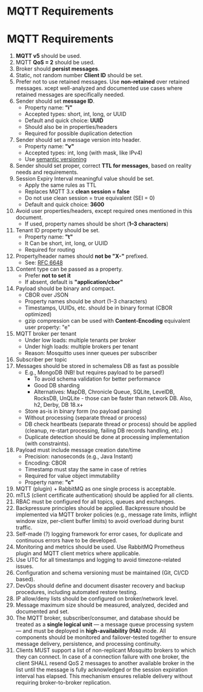 # MQTT Requirements

# MQTT Requirements

1. **MQTT v5** should be used.
2. MQTT **QoS = 2** should be used.
3. Broker should **persist messages**.
4. Static, not random number **Client ID** should be set.
5. Prefer not to use retained messages. Use **non-retained** over retained messages. xcept well-analyzed and documented
   use cases where retained messages are specifically needed.
6. Sender should set **message ID**.
    - Property name: **"i"**
    - Accepted types: short, int, long, or UUID
    - Default and quick choice: **UUID**
    - Should also be in properties/headers
    - Required for possible duplication detection
7. Sender should set a message version into header.
    - Property name: **"v"**
    - Accepted types: int, long (with mask, like IPv4)
    - Use [semantic versioning](https://semver.org/)
8. Sender should set proper, correct **TTL for messages**, based on reality needs and requirements.
9. Session Expiry Interval meaningful value should be set.
    - Apply the same rules as TTL
    - Replaces MQTT 3.x **clean session = false**
    - Do not use clean session = true equivalent (SEI = 0)
    - Default and quick choice: **3600**
10. Avoid user properties/headers, except required ones mentioned in this document.
    - If used, property names should be short (**1–3 characters**)
11. Tenant ID property should be set.
    - Property name: **"t"**
    - It Can be short, int, long, or UUID
    - Required for routing
12. Property/header names should **not be "X-"** prefixed.
    - See: [RFC 6648](https://www.rfc-editor.org/rfc/rfc6648)
13. Content type can be passed as a property.
    - Prefer **not to set it**
    - If absent, default is **"application/cbor"**
14. Payload should be binary and compact.
    - CBOR over JSON
    - Property names should be short (1–3 characters)
    - Timestamps, UUIDs, etc. should be in binary format (CBOR optimized)
    - gzip compression can be used with **Content-Encoding** equivalent user property: "e"
15. MQTT broker per tenant
    - Under low loads: multiple tenants per broker
    - Under high loads: multiple brokers per tenant
    - Reason: Mosquitto uses inner queues per subscriber
16. Subscriber per topic
17. Messages should be stored in schemaless DB as fast as possible
    - E.g., MongoDB (NB! but requires payload to be parsed!)
        - To avoid schema validation for better performance
        - Good DB sharding
        - Alternatives: MapDB, Chronicle Queue, SQLite, LevelDB, RocksDB, UnQLite - those can be faster than network DB.
          Also, h2, Derby, DB 18.x+
    - Store as-is in binary form (no payload parsing)
    - Without processing (separate thread or process)
    - DB check heartbeats (separate thread or process) should be applied (cleanup, re-start processing, failing DB
      records handling, etc.)
    - Duplicate detection should be done at processing implementation (with constraints).
18. Payload must include message creation date/time
    - Precision: nanoseconds (e.g., Java Instant)
    - Encoding: CBOR
    - Timestamp must stay the same in case of retries
    - Required for value object immutability
    - Property name: **"c"**
19. MQTT (plugin) + RabbitMQ as one single process is acceptable.
20. mTLS (client certificate authentication) should be applied for all clients.
21. RBAC must be configured for all topics, queues and exchanges.
22. Backpressure principles should be applied. Backpressure should be implemented via MQTT broker policies (e.g.,
    message rate limits, inflight window size, per-client buffer limits) to avoid overload during burst traffic.
23. Self-made (?) logging framework for error cases, for duplicate and continuous errors have to be developed.
24. Monitoring and metrics should be used. Use RabbitMQ Prometheus plugin and MQTT client metrics where applicable.
25. Use UTC for all timestamps and logging to avoid timezone-related issues.
26. Configuration and schema versioning must be maintained (Git, CI/CD based).
27. DevOps should define and document disaster recovery and backup procedures, including automated restore testing.
28. IP allow/deny lists should be configured on broker/network level.
29. Message maximum size should be measured, analyzed, decided and documented and set.
30. The MQTT broker, subscriber/consumer, and database should be treated as a **single logical unit** — a message queue
    processing system — and must be deployed in **high-availability (HA)** mode. All components should be monitored and
    failover-tested together to ensure message delivery, persistence, and processing continuity.
31. Clients MUST support a list of non-replicant Mosquitto brokers to which they can connect. In case of a connection
    failure with one broker, the client SHALL resend QoS 2 messages to another available broker in the list until the
    message is fully acknowledged or the session expiration interval has elapsed. This mechanism ensures reliable
    delivery without requiring broker-to-broker replication.
